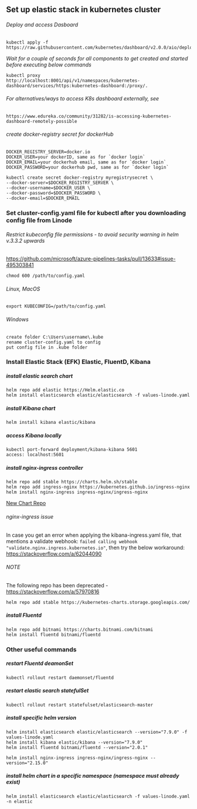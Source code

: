 ## Set up elastic stack in kubernetes cluster

###### Deploy and access Dasboard
    kubectl apply -f https://raw.githubusercontent.com/kubernetes/dashboard/v2.0.0/aio/deploy/recommended.yaml
    
_Wait for a couple of seconds for all components to get created and started before executing below commands_

    kubectl proxy 
    http://localhost:8001/api/v1/namespaces/kubernetes-dashboard/services/https:kubernetes-dashboard:/proxy/.

###### For alternatives/ways to access K8s dashboard externally, see
    https://www.edureka.co/community/31282/is-accessing-kubernetes-dashboard-remotely-possible

###### create docker-registry secret for dockerHub
    DOCKER_REGISTRY_SERVER=docker.io
    DOCKER_USER=your dockerID, same as for `docker login`
    DOCKER_EMAIL=your dockerhub email, same as for `docker login`
    DOCKER_PASSWORD=your dockerhub pwd, same as for `docker login`

    kubectl create secret docker-registry myregistrysecret \
    --docker-server=$DOCKER_REGISTRY_SERVER \
    --docker-username=$DOCKER_USER \
    --docker-password=$DOCKER_PASSWORD \
    --docker-email=$DOCKER_EMAIL


### Set cluster-config.yaml file for kubectl after you downloading config file from Linode

###### Restrict kubeconfig file permissions - to avoid security warning in helm v.3.3.2 upwards
https://github.com/microsoft/azure-pipelines-tasks/pull/13633#issue-495303841

    chmod 600 /path/to/config.yaml

###### Linux, MacOS
    export KUBECONFIG=/path/to/config.yaml

###### Windows
    create folder C:\Users\username\.kube
    rename cluster-config.yaml to config
    put config file in .kube folder


### Install Elastic Stack (EFK) Elastic, FluentD, Kibana

##### install elastic search chart 
    helm repo add elastic https://Helm.elastic.co
    helm install elasticsearch elastic/elasticsearch -f values-linode.yaml

##### install Kibana chart
    helm install kibana elastic/kibana

##### access Kibana locally
    kubectl port-forward deployment/kibana-kibana 5601
    access: localhost:5601

##### install nginx-ingress controller
    helm repo add stable https://charts.helm.sh/stable 
    helm repo add ingress-nginx https://kubernetes.github.io/ingress-nginx
    helm install nginx-ingress ingress-nginx/ingress-nginx

[New Chart Repo](https://github.com/kubernetes/ingress-nginx/tree/master/charts/ingress-nginx)

###### nginx-ingress issue
In case you get an error when applying the kibana-ingress.yaml file, that mentions a validate webhook: `failed calling webhook "validate.nginx.ingress.kubernetes.io"`, then try the below workaround: https://stackoverflow.com/a/62044090    

###### NOTE
The following repo has been deprecated - https://stackoverflow.com/a/57970816    
    
    helm repo add stable https://kubernetes-charts.storage.googleapis.com/ 

##### install Fluentd
    helm repo add bitnami https://charts.bitnami.com/bitnami
    helm install fluentd bitnami/fluentd


### Other useful commands

##### restart Fluentd deamonSet
    kubectl rollout restart daemonset/fluentd

##### restart elastic search statefulSet
    kubectl rollout restart statefulset/elasticsearch-master

##### install specific helm version
    helm install elasticsearch elastic/elasticsearch --version="7.9.0" -f values-linode.yaml
    helm install kibana elastic/kibana --version="7.9.0"
    helm install fluentd bitnami/fluentd --version="2.0.1"

    helm install nginx-ingress ingress-nginx/ingress-nginx --version="2.15.0"

##### install helm chart in a specific namespace (namespace must already exist)
    helm install elasticsearch elastic/elasticsearch -f values-linode.yaml -n elastic

